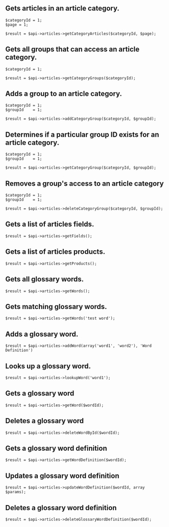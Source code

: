 Gets articles in an article category.
------------------------------------

    $categoryId = 1;
    $page = 1;
    
    $result = $api->articles->getCategoryArticles($categoryId, $page);

Gets all groups that can access an article category.
------------------------------------

    $categoryId = 1;
    
    $result = $api->articles->getCategoryGroups($categoryId);

Adds a group to an article category.
------------------------------------
    
    $categoryId = 1;
    $groupId    = 1;

    $result = $api->articles->addCategoryGroup($categoryId, $groupId);

Determines if a particular group ID exists for an article category.
------------------------------------

    $categoryId = 1;
    $groupId    = 1;

    $result = $api->articles->getCategoryGroup($categoryId, $groupId);

Removes a group's access to an article category
------------------------------------

    $categoryId = 1;
    $groupId    = 1;

    $result = $api->articles->deleteCategoryGroup($categoryId, $groupId);

Gets a list of articles fields.
------------------------------------

    $result = $api->articles->getFields();

Gets a list of articles products.
------------------------------------

    $result = $api->articles->getProducts();

Gets all glossary words.
------------------------------------

    $result = $api->articles->getWords();

Gets matching glossary words.
------------------------------------

    $result = $api->articles->getWords('test word');

Adds a glossary word.
------------------------------------

    $result = $api->articles->addWord(array('word1', 'word2'), 'Word Definition')

Looks up a glossary word.
------------------------------------

    $result = $api->articles->lookupWord('word1');

Gets a glossary word
------------------------------------

    $result = $api->articles->getWord($wordId);

Deletes a glossary word
------------------------------------

    $result = $api->articles->deleteWordById($wordId);

Gets a glossary word definition
------------------------------------
    
    $result = $api->articles->getWordDefinition($wordId);

Updates a glossary word definition
------------------------------------

    $result = $api->articles->updateWordDefinition($wordId, array $params);

Deletes a glossary word definition
------------------------------------

    $result = $api->articles->deleteGlossaryWordDefinition($wordId);